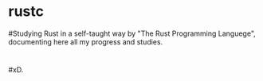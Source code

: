 # rustc


#Studying Rust in a self-taught way by "The Rust Programming Languege", documenting here all my progress and studies.
#
#
#
#
#
#
#xD.
